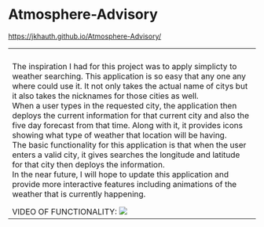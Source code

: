 # Atmosphere-Advisory
https://jkhauth.github.io/Atmosphere-Advisory/
<table>
<th>
<tr>
<td>
<p>The inspiration I had for this project was to apply simplicty to weather searching. This application is so easy that any one any where could use it. It not only takes the actual name of citys but it also takes the nicknames for those cities as well.
<br>
When a user types in the requested city, the application then deploys the current information for that current city and also the five day forecast from that time. Along with it, it provides icons showing what type of weather that location will be having.
<br>
The basic functionality for this application is that when the user enters a valid city, it gives searches the longitude and latitude for that city then deploys the information.
<br>
In the near future, I will hope to update this application and provide more interactive features including animations of the weather that is currently happening.
</p>
VIDEO OF FUNCTIONALITY:
<img src='https://user-images.githubusercontent.com/72667159/101701886-cb24a000-3a4d-11eb-80c7-ee29f2aee752.gif'>
